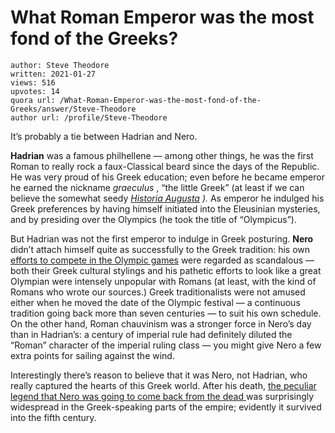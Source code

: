 # What Roman Emperor was the most fond of the Greeks?

	author: Steve Theodore
	written: 2021-01-27
	views: 516
	upvotes: 14
	quora url: /What-Roman-Emperor-was-the-most-fond-of-the-Greeks/answer/Steve-Theodore
	author url: /profile/Steve-Theodore


It’s probably a tie between Hadrian and Nero.

__Hadrian__ was a famous philhellene — among other things, he was the first Roman to really rock a faux-Classical beard since the days of the Republic. He was very proud of his Greek education; even before he became emperor he earned the nickname _graeculus_ , “the little Greek” (at least if we can believe the somewhat seedy _[Historia Augusta](https://penelope.uchicago.edu/Thayer/E/Roman/Texts/Historia_Augusta/Hadrian/1*.html)_ _)._ As emperor he indulged his Greek preferences by having himself initiated into the Eleusinian mysteries, and by presiding over the Olympics (he took the title of “Olympicus”).

But Hadrian was not the first emperor to indulge in Greek posturing. __Nero__ didn’t attach himself quite as successfully to the Greek tradition: his own [efforts to compete in the Olympic games](http://ancientolympics.arts.kuleuven.be/eng/TB025EN.html) were regarded as scandalous — both their Greek cultural stylings and his pathetic efforts to look like a great Olympian were intensely unpopular with Romans (at least, with the kind of Romans who wrote our sources.) Greek traditionalists were not amused either when he moved the date of the Olympic festival — a continuous tradition going back more than seven centuries — to suit his own schedule. On the other hand, Roman chauvinism was a stronger force in Nero’s day than in Hadrian’s: a century of imperial rule had definitely diluted the “Roman” character of the imperial ruling class — you might give Nero a few extra points for sailing against the wind.

Interestingly there’s reason to believe that it was Nero, not Hadrian, who really captured the hearts of this Greek world. After his death, [the peculiar legend that Nero was going to come back from the dead ](https://en.wikipedia.org/wiki/Nero_Redivivus_legend)was surprisingly widespread in the Greek-speaking parts of the empire; evidently it survived into the fifth century.

